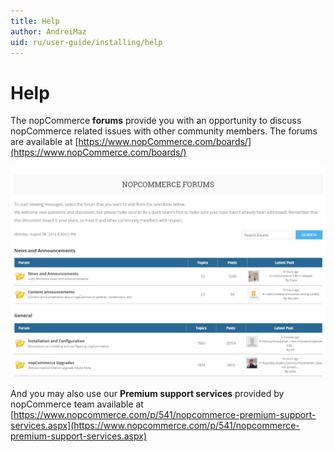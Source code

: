 ```yaml
---
title: Help
author: AndreiMaz
uid: ru/user-guide/installing/help
---
```

# Help

The nopCommerce **forums** provide you with an opportunity to discuss nopCommerce related issues with other community members. The forums are available at [https://www.nopCommerce.com/boards/](https://www.nopCommerce.com/boards/)

![nopCommerce Forums](_static/help/forums.jpg)

And you may also use our **Premium support services** provided by nopCommerce team available at [https://www.nopcommerce.com/p/541/nopcommerce-premium-support-services.aspx](https://www.nopcommerce.com/p/541/nopcommerce-premium-support-services.aspx)
